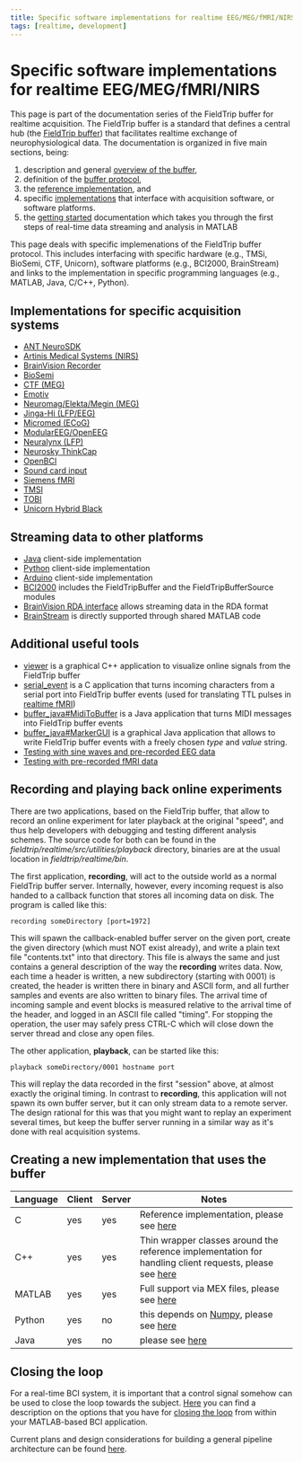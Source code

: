 ```yaml
---
title: Specific software implementations for realtime EEG/MEG/fMRI/NIRS
tags: [realtime, development]
---
```


# Specific software implementations for realtime EEG/MEG/fMRI/NIRS

This page is part of the documentation series of the FieldTrip buffer for realtime acquisition. The FieldTrip buffer is a standard that defines a central hub (the [FieldTrip buffer](/development/realtime)) that facilitates realtime exchange of neurophysiological data. The documentation is organized in five main sections, being:

1.  description and general [overview of the buffer](/development/realtime/buffer),
2.  definition of the [buffer protocol](/development/realtime/buffer_protocol),
3.  the [reference implementation](/development/realtime/reference_implementation), and
4.  specific [implementations](/development/realtime/implementation) that interface with acquisition software, or software platforms.
5.  the [getting started](/getting_started/realtime/bci) documentation which takes you through the first steps of real-time data streaming and analysis in MATLAB

This page deals with specific implemenations of the FieldTrip buffer protocol. This includes interfacing with specific hardware (e.g., TMSi, BioSemi, CTF, Unicorn), software platforms (e.g., BCI2000, BrainStream) and links to the implementation in specific programming languages (e.g., MATLAB, Java, C/C++, Python).

## Implementations for specific acquisition systems

- [ANT NeuroSDK](/development/realtime/neurosdk)
- [Artinis Medical Systems (NIRS)](/development/realtime/artinis)
- [BrainVision Recorder](/development/realtime/rda)
- [BioSemi](/development/realtime/biosemi)
- [CTF (MEG)](/development/realtime/ctf)
- [Emotiv](/development/realtime/emotiv)
- [Neuromag/Elekta/Megin (MEG)](/development/realtime/neuromag)
- [Jinga-Hi (LFP/EEG)](/development/realtime/jinga-hi)
- [Micromed (ECoG)](/development/realtime/micromed)
- [ModularEEG/OpenEEG](/development/realtime/modulareeg)
- [Neuralynx (LFP)](/development/realtime/neuralynx)
- [Neurosky ThinkCap](/development/realtime/neurosky)
- [OpenBCI](/development/realtime/openbci)
- [Sound card input](/development/realtime/audio2ft)
- [Siemens fMRI](/getting_started/realtime/fmri)
- [TMSI](/development/realtime/tmsi)
- [TOBI](/development/realtime/tobi)
- [Unicorn Hybrid Black](/development/realtime/unicorn)

## Streaming data to other platforms

- [Java](/development/realtime/buffer_java) client-side implementation
- [Python](/development/realtime/buffer_python) client-side implementation
- [Arduino](/development/realtime/arduino) client-side implementation
- [BCI2000](/development/realtime/bci2000) includes the FieldTripBuffer and the FieldTripBufferSource modules
- [BrainVision RDA interface](/development/realtime/rda) allows streaming data in the RDA format
- [BrainStream](/development/realtime/brainstream) is directly supported through shared MATLAB code

## Additional useful tools

- [viewer](/development/realtime/viewer) is a graphical C++ application to visualize online signals from the FieldTrip buffer
- [serial_event](/development/realtime/serial_event) is a C application that turns incoming characters from a serial port into FieldTrip buffer events (used for translating TTL pulses in [realtime fMRI](/getting_started/realtime/fmri))
- [buffer_java#MidiToBuffer](/development/realtime/buffer_java#MidiToBuffer) is a Java application that turns MIDI messages into FieldTrip buffer events
- [buffer_java#MarkerGUI](/development/realtime/buffer_java#MarkerGUI) is a graphical Java application that allows to write FieldTrip buffer events with a freely chosen _type_ and _value_ string.
- [Testing with sine waves and pre-recorded EEG data](/development/realtime/eeg)
- [Testing with pre-recorded fMRI data](/getting_started/realtime/fmri#testing_with_pre-recorded_fmri_data)

## Recording and playing back online experiments

There are two applications, based on the FieldTrip buffer, that allow to record an online experiment for later playback at the original "speed", and thus help developers with debugging and testing different analysis schemes. The source code for both can be found in the _fieldtrip/realtime/src/utilities/playback_ directory, binaries are at the usual location in _fieldtrip/realtime/bin_.

The first application, **recording**, will act to the outside world as a normal FieldTrip buffer server. Internally, however, every incoming request is also handed to a callback function that stores all incoming data on disk. The program is called like this:

    recording someDirectory [port=1972]

This will spawn the callback-enabled buffer server on the given port, create the given directory (which must NOT exist already), and write a plain text file "contents.txt" into that directory. This file is always the same and just contains a general description of the way the **recording** writes data. Now, each time a header is written, a new subdirectory (starting with 0001) is created, the header is written there in binary and ASCII form, and all further samples and events are also written to binary files. The arrival time of incoming sample and event blocks is measured relative to the arrival time of the header, and logged in an ASCII file called "timing". For stopping the operation, the user may safely press CTRL-C which will close down the server thread and close any open files.

The other application, **playback**, can be started like this:

    playback someDirectory/0001 hostname port

This will replay the data recorded in the first "session" above, at almost exactly the original timing. In contrast to **recording**, this application will not spawn its own buffer server, but it can only stream data to a remote server. The design rational for this was that you might want to replay an experiment several times, but keep the buffer server running in a similar way as it's done with real acquisition systems.

## Creating a new implementation that uses the buffer

| Language | Client | Server | Notes                                                                                                                                      |
| -------- | ------ | ------ | ------------------------------------------------------------------------------------------------------------------------------------------ |
| C        | yes    | yes    | Reference implementation, please see [here](/development/realtime/buffer_c)                                                                |
| C++      | yes    | yes    | Thin wrapper classes around the reference implementation for handling client requests, please see [here](/development/realtime/buffer_cpp) |
| MATLAB   | yes    | yes    | Full support via MEX files, please see [here](/development/realtime/buffer_matlab)                                                         |
| Python   | yes    | no     | this depends on [Numpy](http://numpy.scipy.org), please see [here](/development/realtime/buffer_python)                                    |
| Java     | yes    | no     | please see [here](/development/realtime/buffer_java)                                                                                       |

## Closing the loop

For a real-time BCI system, it is important that a control signal somehow can be used to close the loop towards the subject. [Here](/development/realtime/closing_the_loop) you can find a description on the options that you have for [closing the loop](/development/realtime/closing_the_loop) from within your MATLAB-based BCI application.

Current plans and design considerations for building a general pipeline architecture can be found [here](/development/realtime/pipeline).
